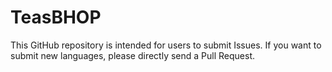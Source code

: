 # TeasBHOP
This GitHub repository is intended for users to submit Issues.
If you want to submit new languages, please directly send a Pull Request.
